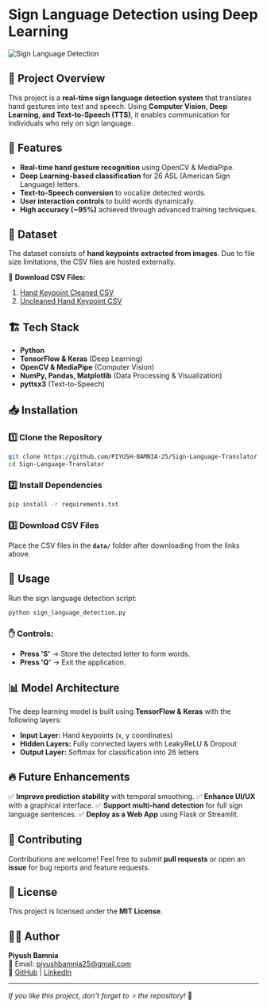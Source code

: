 # Sign Language Detection using Deep Learning

![Sign Language Detection](https://your-image-link-here.com)

## 📝 Project Overview
This project is a **real-time sign language detection system** that translates hand gestures into text and speech. Using **Computer Vision, Deep Learning, and Text-to-Speech (TTS)**, it enables communication for individuals who rely on sign language.

## 🚀 Features
- **Real-time hand gesture recognition** using OpenCV & MediaPipe.
- **Deep Learning-based classification** for 26 ASL (American Sign Language) letters.
- **Text-to-Speech conversion** to vocalize detected words.
- **User interaction controls** to build words dynamically.
- **High accuracy (~95%)** achieved through advanced training techniques.

## 📂 Dataset
The dataset consists of **hand keypoints extracted from images**. Due to file size limitations, the CSV files are hosted externally.

🔗 **Download CSV Files:**
1. [Hand Keypoint Cleaned CSV](https://your-google-drive-link.com)
2. [Uncleaned Hand Keypoint CSV](https://your-google-drive-link.com)

## 🏗️ Tech Stack
- **Python**
- **TensorFlow & Keras** (Deep Learning)
- **OpenCV & MediaPipe** (Computer Vision)
- **NumPy, Pandas, Matplotlib** (Data Processing & Visualization)
- **pyttsx3** (Text-to-Speech)

## 📥 Installation
### 1️⃣ Clone the Repository
```sh
git clone https://github.com/PIYUSH-BAMNIA-25/Sign-Language-Translator.git
cd Sign-Language-Translator
```

### 2️⃣ Install Dependencies
```sh
pip install -r requirements.txt
```

### 3️⃣ Download CSV Files
Place the CSV files in the **`data/`** folder after downloading from the links above.

## 🎯 Usage
Run the sign language detection script:
```sh
python sign_language_detection.py
```

### ✋ Controls:
- **Press 'S'** → Store the detected letter to form words.
- **Press 'Q'** → Exit the application.

## 📊 Model Architecture
The deep learning model is built using **TensorFlow & Keras** with the following layers:
- **Input Layer:** Hand keypoints (x, y coordinates)
- **Hidden Layers:** Fully connected layers with LeakyReLU & Dropout
- **Output Layer:** Softmax for classification into 26 letters

## 🔥 Future Enhancements
✅ **Improve prediction stability** with temporal smoothing.
✅ **Enhance UI/UX** with a graphical interface.
✅ **Support multi-hand detection** for full sign language sentences.
✅ **Deploy as a Web App** using Flask or Streamlit.

## 🤝 Contributing
Contributions are welcome! Feel free to submit **pull requests** or open an **issue** for bug reports and feature requests.

## 📜 License
This project is licensed under the **MIT License**.

## 👨‍💻 Author
**Piyush Bamnia**  
📧 Email: piyushbamnia25@gmail.com  
🔗 [GitHub](https://github.com/PIYUSH-BAMNIA-25) | [LinkedIn](https://www.linkedin.com/in/your-profile)

---

_If you like this project, don't forget to ⭐ the repository!_ 🌟
